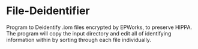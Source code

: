 # File-Deidentifier
Program to Deidentify .iom files encrypted by EPWorks, to preserve HIPPA. 
The program will copy the input directory and edit all of identifying information within by sorting through each file individually.

